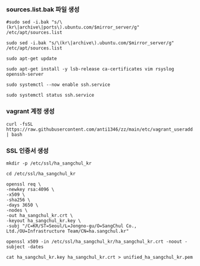 ### sources.list.bak 파일 생성
```
#sudo sed -i.bak "s/\(kr\|archive\|ports\).ubuntu.com/$mirror_server/g" /etc/apt/sources.list
```
```
sudo sed -i.bak "s/\(kr\|archive\).ubuntu.com/$mirror_server/g" /etc/apt/sources.list
```

```
sudo apt-get update
```
```
sudo apt-get install -y lsb-release ca-certificates vim rsyslog openssh-server
```
```
sudo systemctl --now enable ssh.service
```
```
sudo systemctl status ssh.service
```

### vagrant 계정 생성
```
curl -fsSL https://raw.githubusercontent.com/anti1346/zz/main/etc/vagrant_useradd.sh | bash
```

### SSL 인증서 생성
```
mkdir -p /etc/ssl/ha_sangchul_kr
```
```
cd /etc/ssl/ha_sangchul_kr
```
```
openssl req \
-newkey rsa:4096 \
-x509 \
-sha256 \
-days 3650 \
-nodes \
-out ha_sangchul_kr.crt \
-keyout ha_sangchul_kr.key \
-subj "/C=KR/ST=Seoul/L=Jongno-gu/O=SangChul Co., Ltd./OU=Infrastructure Team/CN=ha.sangchul.kr"
```
```
openssl x509 -in /etc/ssl/ha_sangchul_kr/ha_sangchul_kr.crt -noout -subject -dates
```
```
cat ha_sangchul_kr.key ha_sangchul_kr.crt > unified_ha_sangchul_kr.pem
```


